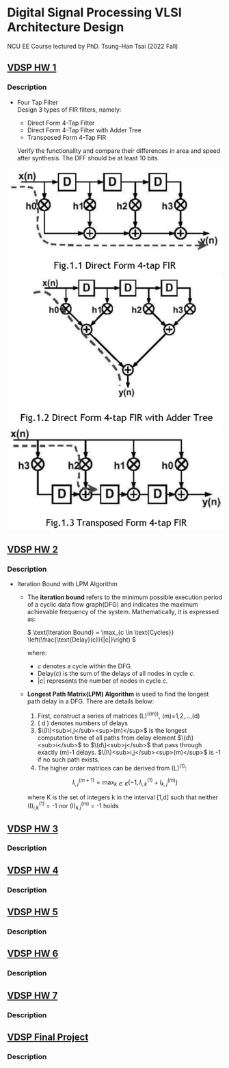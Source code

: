 # Digital Signal Processing VLSI Architecture Design 
NCU EE Course lectured by PhD. Tsung-Han Tsai (2022 Fall)

## [VDSP HW 1](https://github.com/minsheng0503/Digital-Signal-Processing-VLSI-Architecture-Design/tree/main/HW1)
### Description
- Four Tap Filter    
    Design 3 types of FIR filters, namely:   
    - Direct Form 4-Tap Filter   
    - Direct Form 4-Tap Filter with Adder Tree   
    - Transposed Form 4-Tap FIR

    Verify the functionality and compare their differences in area and speed after synthesis. 
    The DFF should be at least 10 bits.   

![Direct Form 4-Tap Filter](https://github.com/minsheng0503/Digital-Signal-Processing-VLSI-Architecture-Design/blob/main/HW1/Figure/DF4T.png)   
![Direct Form 4-Tap Filter with Adder Tree](https://github.com/minsheng0503/Digital-Signal-Processing-VLSI-Architecture-Design/blob/main/HW1/Figure/DF4TAT.png)   
![Transposed Form 4-Tap FIR](https://github.com/minsheng0503/Digital-Signal-Processing-VLSI-Architecture-Design/blob/main/HW1/Figure/TF4T.png)   
    
## [VDSP HW 2](https://github.com/minsheng0503/Digital-Signal-Processing-VLSI-Architecture-Design/tree/main/HW2)
### Description
- Iteration Bound with LPM Algorithm   
    - The **iteration bound** refers to the minimum possible execution period of a cyclic data flow graph(DFG) and indicates the maximum achievable frequency of the system. Mathematically, it is expressed as:   

        $`
        \text{Iteration Bound} = \max_{c \in \text{Cycles}} \left(\frac{\text{Delay}(c)}{|c|}\right)    
        `$

        where:   

        - $`c`$ denotes a cycle within the DFG.
        - $`\text{Delay}(c)`$ is the sum of the delays of all nodes in cycle $`c`$.
        - $`|c|`$ represents the number of nodes in cycle $`c`$.   
    - **Longest Path Matrix(LPM) Algorithm** is used to find the longest path delay in a DFG. There are details below:
        1. First, construct a series of matrices \(L\)<sup>(\(m\))</sup>, \(m\)=1,2,...,\(d\)
        2. \( d \) denotes numbers of delays
        3. $\(I\)<sub>i,j</sub><sup>(m)</sup>$ is the longest computation time of all paths from delay element $\(d\)<sub>i</sub>$ to $\(d\)<sub>j</sub>$ that pass through exactly \(m\)-1 delays. $\(I\)<sub>i,j</sub><sup>(m)</sup>$ is -1 if no such path exists.
        4. The higher order matrices can be derived from \(L\)<sup>(1)</sup>:

        $$
        I_{i,j}^{(m+1)} = \max_{k \in K} \left(-1, I_{i,k}^{(1)}+I_{k,j}^{(m)}\right)    
        $$

        where K is the set of integers k in the interval [1,d] such that neither \(I\)<sub>i,k</sub><sup>(1)</sup> = -1 nor \(I\)<sub>k,j</sub><sup>(m)</sup> = -1 holds   
## [VDSP HW 3](https://github.com/minsheng0503/Digital-Signal-Processing-VLSI-Architecture-Design/tree/main/HW3)
### Description

## [VDSP HW 4](https://github.com/minsheng0503/Digital-Signal-Processing-VLSI-Architecture-Design/tree/main/HW4)
### Description

## [VDSP HW 5](https://github.com/minsheng0503/Digital-Signal-Processing-VLSI-Architecture-Design/tree/main/HW5)
### Description

## [VDSP HW 6](https://github.com/minsheng0503/Digital-Signal-Processing-VLSI-Architecture-Design/tree/main/HW6)
### Description

## [VDSP HW 7](https://github.com/minsheng0503/Digital-Signal-Processing-VLSI-Architecture-Design/tree/main/HW7)
### Description

## [VDSP Final Project](https://github.com/minsheng0503/Digital-Signal-Processing-VLSI-Architecture-Design/tree/main/FinalProject)
### Description
